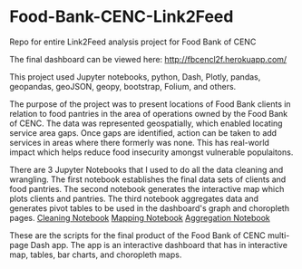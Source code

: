 # Food-Bank-CENC-Link2Feed
Repo for entire Link2Feed analysis project for Food Bank of CENC 

The final dashboard can be viewed here:
http://fbcencl2f.herokuapp.com/

This project used Jupyter notebooks, python, Dash, Plotly, pandas, geopandas, geoJSON, geopy, bootstrap, Folium, and others. 

The purpose of the project was to present locations of Food Bank clients in relation to food pantries in the area of operations
owned by the Food Bank of CENC. The data was represented geospatially, which enabled locating service area gaps. Once gaps are 
identified, action can be taken to add services in areas where there formerly was none. This has real-world impact 
which helps reduce food insecurity amongst vulnerable populaitons. 

There are 3 Jupyter Notebooks that I used to do all the data cleaning and wrangling. The first notebook establishes the final data sets of clients and food pantries. The second notebook generates the interactive map which plots clients and pantries. The third notebook aggregates data and generates pivot tables to be used in the dashboard's graph and choropleth pages.
[Cleaning Notebook](https://github.com/htwalden/Food-Bank-CENC-Link2Feed/blob/main/JupyterNotebooks/1of3clientMappingFinal.ipynb)
[Mapping Notebook](https://github.com/htwalden/Food-Bank-CENC-Link2Feed/blob/main/JupyterNotebooks/2of3clientMappingFinal.ipynb)
[Aggregation Notebook](https://github.com/htwalden/Food-Bank-CENC-Link2Feed/blob/main/JupyterNotebooks/3of3clientMappingDatasetForTablesFinal.ipynb)

These are the scripts for the final product of the Food Bank of CENC multi-page Dash app. 
The app is an interactive dashboard that has in interactive map, tables, bar charts, and choropleth maps. 


